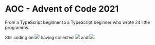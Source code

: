 # AOC - Advent of Code 2021
 From a TypeScript beginner to a TypeScript beginner who wrote 24 little programms.

Still coding on ![](https://img.shields.io/badge/day%20📅-6-blue) having collected ![](https://img.shields.io/badge/stars%20⭐-12-yellow) and 
![](https://img.shields.io/badge/days%20completed-6-red)